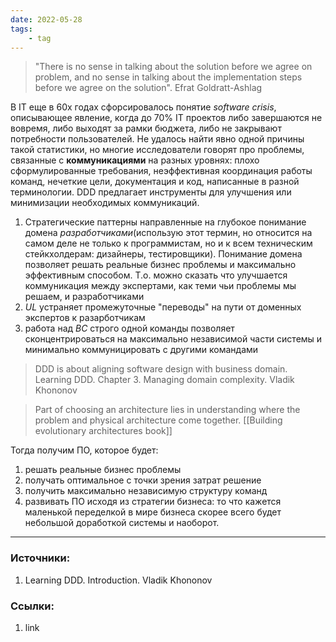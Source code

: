 ```yaml
---
date: 2022-05-28
tags:
    - tag
---
```


> "There is no sense in talking about the solution before we agree on problem, and no sense in talking about the implementation steps before we agree on the solution". Efrat Goldratt-Ashlag

В IT еще в 60х годах сфорсировалось понятие *software crisis*, описывающее явление, когда до 70% IT проектов либо завершаются не вовремя, либо выходят за рамки бюджета, либо не закрывают потребности пользователей. Не удалось найти явно одной причины такой статистики, но многие исследователи говорят про проблемы, связанные с **коммуникациями** на разных уровнях: плохо сформулированные требования, неэффективная координация работы команд, нечеткие цели, документация и код, написанные в разной терминологии. DDD предлагает инструменты для улучшения или минимизации необходимых коммуникаций.

1. Стратегические паттерны направленные на глубокое понимание домена *разработчиками*(использую этот термин, но относится на самом деле не только к программистам, но и к всем техническим стейкхолдерам: дизайнеры, тестировщики). Понимание домена позволяет решать реальные бизнес проблемы и максимально эффективным способом. Т.о. можно сказать что улучшается коммуникация между экспертами, как теми чьи проблемы мы решаем, и разработчиками
1. *UL* устраняет промежуточные "переводы" на пути от доменных экспертов к разарботчикам
1. работа над *BC* строго одной команды позволяет сконцентрироваться на максимально независимой части системы и минимально коммуницировать с другими командами

> DDD is about aligning software design with business domain. Learning DDD. Chapter 3. Managing domain complexity. Vladik Khononov

> Part of choosing an architecture lies in understanding where the problem and physical architecture come together. [[Building evolutionary architectures book]]

Тогда получим ПО, которое будет:
1. решать реальные бизнес проблемы
1. получать оптимальное с точки зрения затрат решение
1. получить максимально независимую структуру команд
1. развивать ПО исходя из стратегии бизнеса: то что кажется маленькой переделкой в мире бизнеса скорее всего будет небольшой доработкой системы и наоборот.

---

### Источники:
1. Learning DDD. Introduction. Vladik Khononov

### Ссылки:
1. link